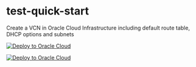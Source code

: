 # test-quick-start
Create a VCN in Oracle Cloud Infrastructure including default route table, DHCP options and subnets

 [![Deploy to Oracle Cloud](./deploy-to-oracle-cloud.svg)](https://console.us-phoenix-1.oraclecloud.com/resourcemanager/stacks/create?region=home&zipUrl=https://github.com/benthamc/test-quick-start/archive/master.zip)
 
 <a href="https://console.us-phoenix-1.oraclecloud.com/resourcemanager/stacks/create?region=home&amp;zipUrl=https://github.com/benthamc/test-quick-start/archive/master.zip" rel="nofollow" target="_blank"><img src="/benthamc/test-quick-start/raw/master/deploy-to-oracle-cloud.svg" alt="Deploy to Oracle Cloud" style="max-width:100%;"></a>
